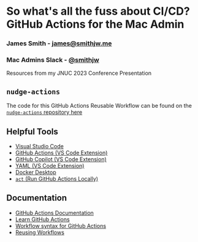 # So what's all the fuss about CI/CD? GitHub Actions for the Mac Admin
### James Smith - james@smithjw.me
### Mac Admins Slack - [@smithjw](https://macadmins.slack.com/team/U1PEQKG9Y)

Resources from my JNUC 2023 Conference Presentation

## `nudge-actions`

The code for this GitHub Actions Reusable Workflow can be found on the [`nudge-actions` repository here](https://github.com/smithjw/nudge-actions)

## Helpful Tools

- [Visual Studio Code](https://code.visualstudio.com/download)
- [GitHub Actions (VS Code Extension)](https://marketplace.visualstudio.com/items?itemName=GitHub.vscode-github-actions)
- [GitHub Copilot (VS Code Extension)](https://marketplace.visualstudio.com/items?itemName=GitHub.copilot)
- [YAML (VS Code Extension)](https://marketplace.visualstudio.com/items?itemName=redhat.vscode-yaml)
- [Docker Desktop](https://www.docker.com/products/docker-desktop/)
- [`act` (Run GitHub Actions Locally)](https://github.com/nektos/act)

## Documentation

- [GitHub Actions Documentation](https://docs.github.com/en/actions)
- [Learn GitHub Actions](https://docs.github.com/en/actions/learn-github-actions)
- [Workflow syntax for GitHub Actions](https://docs.github.com/en/actions/using-workflows/workflow-syntax-for-github-actions)
- [Reusing Workflows](https://docs.github.com/en/actions/using-workflows/reusing-workflows)
